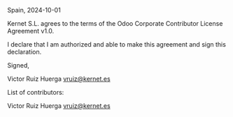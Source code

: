 Spain, 2024-10-01

Kernet S.L. agrees to the terms of the Odoo Corporate Contributor License
Agreement v1.0.

I declare that I am authorized and able to make this agreement and sign this
declaration.

Signed,

Victor Ruiz Huerga vruiz@kernet.es

List of contributors:

Victor Ruiz Huerga vruiz@kernet.es
